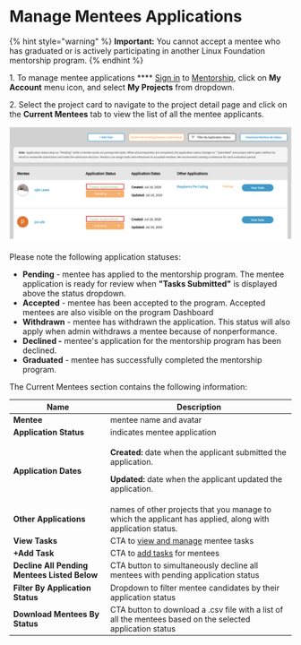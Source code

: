 # Manage Mentees Applications

{% hint style="warning" %}
**Important:** You cannot accept a mentee who has graduated or is actively participating in another Linux Foundation mentorship program.
{% endhint %}

1\. To manage mentee applications \*\*\*\* [Sign in](../../sso/sign-in/) to [Mentorship](https://mentorship.lfx.linuxfoundation.org), click on **My Account** menu icon, and select **My Projects** from dropdown.

2\. Select the project card to navigate to the project detail page and click on the **Current Mentees** tab to view the list of all the mentee applicants.

![](<../../.gitbook/assets/Tasks Submitted.png>)

Please note the following application statuses:

* **Pending** - mentee has applied to the mentorship program. The mentee application is ready for review when **"Tasks Submitted"** is displayed above the status dropdown.
* **Accepted** - mentee has been accepted to the program. Accepted mentees are also visible on the program Dashboard
* **Withdrawn** - mentee has withdrawn the application. This status will also apply when admin withdraws a mentee because of nonperformance.
* **Declined -** mentee's application for the mentorship program has been declined.
* **Graduated** - mentee has successfully completed the mentorship program.

The Current Mentees section contains the following information:

| Name                                         | Description                                                                                                                                                          |
| -------------------------------------------- | -------------------------------------------------------------------------------------------------------------------------------------------------------------------- |
| **Mentee**                                   | mentee name and avatar                                                                                                                                               |
| **Application Status**                       | indicates mentee application                                                                                                                                         |
| **Application Dates**                        | <p><strong>Created:</strong> date when the applicant submitted the application.</p><p><strong>Updated:</strong> date when the applicant updated the application.</p> |
| **Other Applications**                       | names of other projects that you manage to which the applicant has applied, along with application status.                                                           |
| **View Tasks**                               | CTA to [view and manage](manage-mentee-tasks.md) mentee tasks                                                                                                        |
| **+Add Task**                                | CTA to [add tasks](manage-mentee-tasks.md#add-task) for mentees                                                                                                      |
| **Decline All Pending Mentees Listed Below** | CTA button to simultaneously decline all mentees with pending application status                                                                                     |
| **Filter By Application Status**             | Dropdown to filter mentee candidates by their application status                                                                                                     |
| **Download Mentees By Status**               | CTA button to download a .csv file with a list of all the mentees based on the selected application status                                                           |

